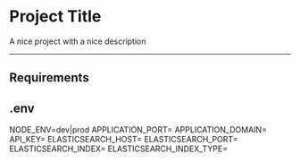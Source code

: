 # Project Title

A nice project with a nice description

---
## Requirements

## .env
NODE_ENV=dev|prod
APPLICATION_PORT=
APPLICATION_DOMAIN=
API_KEY=
ELASTICSEARCH_HOST=
ELASTICSEARCH_PORT=
ELASTICSEARCH_INDEX=
ELASTICSEARCH_INDEX_TYPE=
